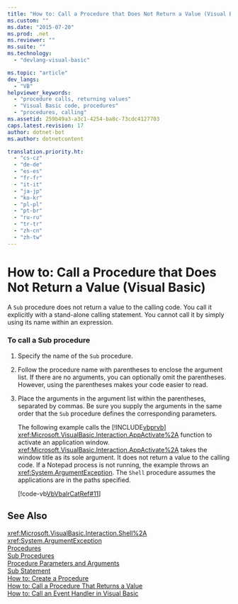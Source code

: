 ```yaml
---
title: "How to: Call a Procedure that Does Not Return a Value (Visual Basic) | Microsoft Docs"
ms.custom: ""
ms.date: "2015-07-20"
ms.prod: .net
ms.reviewer: ""
ms.suite: ""
ms.technology: 
  - "devlang-visual-basic"

ms.topic: "article"
dev_langs: 
  - "VB"
helpviewer_keywords: 
  - "procedure calls, returning values"
  - "Visual Basic code, procedures"
  - "procedures, calling"
ms.assetid: 259b49a3-a3c1-4254-ba8c-73cdc4127703
caps.latest.revision: 17
author: dotnet-bot
ms.author: dotnetcontent

translation.priority.ht: 
  - "cs-cz"
  - "de-de"
  - "es-es"
  - "fr-fr"
  - "it-it"
  - "ja-jp"
  - "ko-kr"
  - "pl-pl"
  - "pt-br"
  - "ru-ru"
  - "tr-tr"
  - "zh-cn"
  - "zh-tw"
---
```

# How to: Call a Procedure that Does Not Return a Value (Visual Basic)
A `Sub` procedure does not return a value to the calling code. You call it explicitly with a stand-alone calling statement. You cannot call it by simply using its name within an expression.  
  
### To call a Sub procedure  
  
1.  Specify the name of the `Sub` procedure.  
  
2.  Follow the procedure name with parentheses to enclose the argument list. If there are no arguments, you can optionally omit the parentheses. However, using the parentheses makes your code easier to read.  
  
3.  Place the arguments in the argument list within the parentheses, separated by commas. Be sure you supply the arguments in the same order that the `Sub` procedure defines the corresponding parameters.  
  
     The following example calls the [!INCLUDE[vbprvb](~/includes/vbprvb-md.md)] <xref:Microsoft.VisualBasic.Interaction.AppActivate%2A> function to activate an application window. <xref:Microsoft.VisualBasic.Interaction.AppActivate%2A> takes the window title as its sole argument. It does not return a value to the calling code. If a Notepad process is not running, the example throws an <xref:System.ArgumentException>. The `Shell` procedure assumes the applications are in the paths specified.  
  
     [!code-vb[VbVbalrCatRef#11](./codesnippet/VisualBasic/how-to-call-a-procedure-that-does-not-return-a-value_1.vb)]  
  
## See Also  
 <xref:Microsoft.VisualBasic.Interaction.Shell%2A>   
 <xref:System.ArgumentException>   
 [Procedures](./index.md)   
 [Sub Procedures](./sub-procedures.md)   
 [Procedure Parameters and Arguments](./procedure-parameters-and-arguments.md)   
 [Sub Statement](../../../../visual-basic/language-reference/statements/sub-statement.md)   
 [How to: Create a Procedure](./how-to-create-a-procedure.md)   
 [How to: Call a Procedure That Returns a Value](./how-to-call-a-procedure-that-returns-a-value.md)   
 [How to: Call an Event Handler in Visual Basic](./how-to-call-an-event-handler.md)